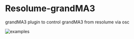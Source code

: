 # Resolume-grandMA3

grandMA3 plugin to control grandMA3 from resolume via osc

![examples](examples.png)


